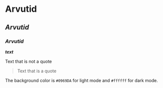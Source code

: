 # **Arvutid**
## *Arvutid*
### **_Arvutid_**

***text***

Text that is not a quote

> Text that is a quote

The background color is `#0969DA` for light mode and `#ffffff` for dark mode.
